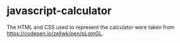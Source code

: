 # javascript-calculator

The HTML and CSS used to represent the calculator were taken from https://codepen.io/zellwk/pen/pLgmGL.
